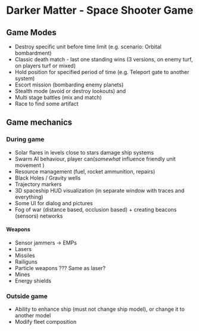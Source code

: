 # Darker Matter - Space Shooter Game

## Game Modes
- Destroy specific unit before time limit (e.g. scenario: Orbital bombardment)
- Classic death match - last one standing wins (3 versions, on enemy turf, on players turf or mixed)
- Hold position for specified period of time (e.g. Teleport gate to another system)
- Escort mission (bombarding enemy planets)
- Stealth mode (avoid or destroy lookouts) and 
- Multi stage battles (mix and match)
- Race to find some artifact

## Game mechanics
### During game
- Solar flares in levels close to stars damage ship systems
- Swarm AI behaviour, player can(*somewhat* influence friendly unit movement )
- Resource management (fuel, rocket ammunition, repairs)
- Black Holes / Gravity wells 
- Trajectory markers
- 3D spaceship HUD visualization (in separate window with traces and everything)
- Some UI for dialog and pictures
- Fog of war (distance based, occlusion based) + creating beacons (sensors) networks

 #### Weapons
 - Sensor jammers -> EMPs
 - Lasers
 - Missiles
 - Railiguns
 - Particle weapons ??? Same as laser?
 - Mines
 - Energy shields

### Outside game
- Ability to enhance ship (must not change ship model), or change it to another model
- Modify fleet composition
